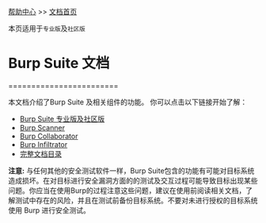 [帮助中心](https://support.portswigger.net/) >> [文档首页](index.md)

本页适用于`专业版`及`社区版`

# Burp Suite 文档
========================

本文档介绍了Burp Suite 及相关组件的功能。 你可以点击以下链接开始了解：

*   [Burp Suite 专业版及社区版](desktop/index.md)
*   [Burp Scanner](scanner/index.md)
*   [Burp Collaborator](collaborator/index.md)
*   [Burp Infiltrator](infiltrator.md)
*   [完整文档目录](contents.md)

**注意:** 与任何其他的安全测试软件一样，Burp Suite包含的功能有可能对目标系统造成损坏。在对目标进行安全漏洞方面的的测试及交互过程可能导致目标出现某些问题。你应当在使用Burp的过程注意这些问题，建议在使用前阅读相关文档，了解测试中存在的风险，并且在测试前备份目标系统。不要对未进行授权的目标系统使用 Burp 进行安全测试。